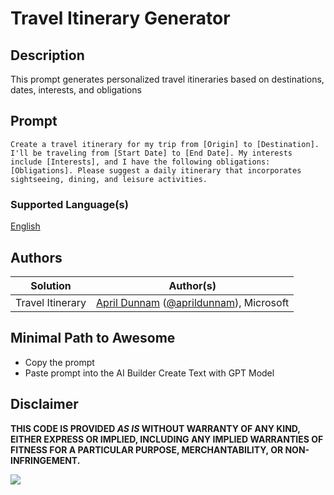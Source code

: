 # Travel Itinerary Generator

## Description

This prompt generates personalized travel itineraries based on destinations, dates, interests, and obligations

## Prompt

```
Create a travel itinerary for my trip from [Origin] to [Destination]. I'll be traveling from [Start Date] to [End Date]. My interests include [Interests], and I have the following obligations: [Obligations]. Please suggest a daily itinerary that incorporates sightseeing, dining, and leisure activities.
```

### Supported Language(s)

[English](./en-us/prompt.md)

## Authors

Solution|Author(s)
--------|---------
Travel Itinerary | [April Dunnam](https://github.com/aprildunnam) ([@aprildunnam](https://twitter.com/aprildunnam)), Microsoft

## Minimal Path to Awesome

* Copy the prompt
* Paste prompt into the AI Builder Create Text with GPT Model

## Disclaimer

**THIS CODE IS PROVIDED *AS IS* WITHOUT WARRANTY OF ANY KIND, EITHER EXPRESS OR IMPLIED, INCLUDING ANY IMPLIED WARRANTIES OF FITNESS FOR A PARTICULAR PURPOSE, MERCHANTABILITY, OR NON-INFRINGEMENT.**

<img src="https://m365-visitor-stats.azurewebsites.net/powerplatform-prompts/samples/ai-builder/travel-itinerary" aria-hidden="true" />
